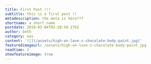 ```yaml
---
title: First Post !!!
subtitle: this is a first post !!
metadescription: the meta is here???
shortname: a short name
postdate: 2019-03-04T02:20:58.276Z
author: beth
category: aas
content: '![](/assets/high-on-love-s-chocolate-body-paint.jpg)'
featuredimageurl: /assets/high-on-love-s-chocolate-body-paint.jpg
readtime: 2
showfeatureimage: true
---
```



